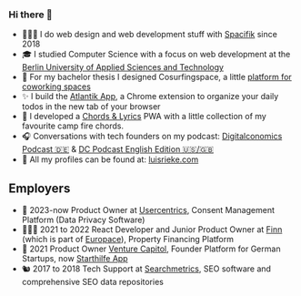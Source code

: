 ### Hi there 👋

- 🙇🏻‍♂️ I do web design and web development stuff with [Spacifik](https://spacifik.de/) since 2018
- 🎓 I studied Computer Science with a focus on web development at the [Berlin University of Applied Sciences and Technology](https://www.bht-berlin.de/b-mi)
- 🌊 For my bachelor thesis I designed Cosurfingspace, a little [platform for coworking spaces](https://www.cosurfingspace.com/)
- ✨ I build the [Atlantik App](http://atlantik.app/), a Chrome extension to organize your daily todos in the new tab of your browser
- 🎸 I developed a [Chords & Lyrics](https://chordsandlyrics.app/) PWA with a little collection of my favourite camp fire chords.
- 🎧 Conversations with tech founders on my podcast: [Digitalconomics Podcast 🇩🇪](https://digitalconomics.de/podcast/) & [DC Podcast English Edition 🇺🇸/🇬🇧](https://digitalconomics.de/digitalconomics-podcast-english-edition/)
- 🍻 All my profiles can be found at: [luisrieke.com](https://luisrieke.com/)

## Employers

- 🍪 2023-now Product Owner at [Usercentrics](https://usercentrics.com/), Consent Management Platform (Data Privacy Software) 
- 🧑🏻‍💻 2021 to 2022 React Developer and Junior Product Owner at [Finn](https://meinfinn.de/) (which is part of [Europace](https://europace.de/)), Property Financing Platform
- 🌱 2021 Product Owner [Venture Capitol](https://venturecapitol.de/), Founder Platform for German Startups, now [Starthilfe App](https://starthilfe.app/)
- 🐿️ 2017 to 2018 Tech Support at [Searchmetrics](https://www.searchmetrics.com/), SEO software and comprehensive SEO data repositories
